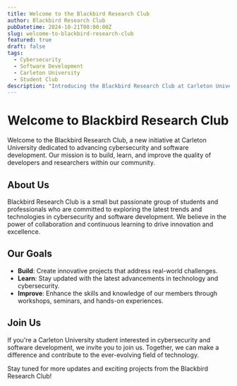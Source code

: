 ```yaml
---
title: Welcome to the Blackbird Research Club
author: Blackbird Research Club
pubDatetime: 2024-10-21T00:00:00Z
slug: welcome-to-blackbird-research-club
featured: true
draft: false
tags:
  - Cybersecurity
  - Software Development
  - Carleton University
  - Student Club
description: "Introducing the Blackbird Research Club at Carleton University, focused on advancing cybersecurity and software development through collaboration and continuous learning."
---
```


# Welcome to Blackbird Research Club

Welcome to the Blackbird Research Club, a new initiative at Carleton University dedicated to advancing cybersecurity and software development. Our mission is to build, learn, and improve the quality of developers and researchers within our community.

## About Us

Blackbird Research Club is a small but passionate group of students and professionals who are committed to exploring the latest trends and technologies in cybersecurity and software development. We believe in the power of collaboration and continuous learning to drive innovation and excellence.

## Our Goals

- **Build**: Create innovative projects that address real-world challenges.
- **Learn**: Stay updated with the latest advancements in technology and cybersecurity.
- **Improve**: Enhance the skills and knowledge of our members through workshops, seminars, and hands-on experiences.

## Join Us

If you're a Carleton University student interested in cybersecurity and software development, we invite you to join us. Together, we can make a difference and contribute to the ever-evolving field of technology.

Stay tuned for more updates and exciting projects from the Blackbird Research Club!
